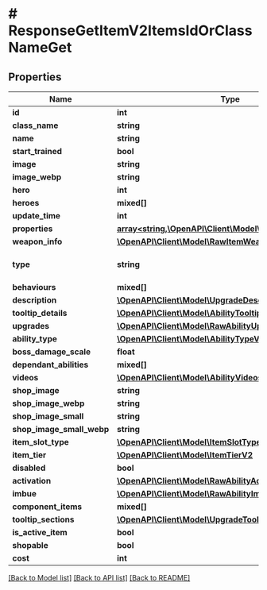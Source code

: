 # # ResponseGetItemV2ItemsIdOrClassNameGet

## Properties

Name | Type | Description | Notes
------------ | ------------- | ------------- | -------------
**id** | **int** |  |
**class_name** | **string** |  |
**name** | **string** |  |
**start_trained** | **bool** |  | [optional]
**image** | **string** |  | [optional]
**image_webp** | **string** |  | [optional]
**hero** | **int** |  | [optional]
**heroes** | **mixed[]** |  | [optional]
**update_time** | **int** |  | [optional]
**properties** | [**array<string,\OpenAPI\Client\Model\UpgradePropertyV2>**](UpgradePropertyV2.md) |  | [optional]
**weapon_info** | [**\OpenAPI\Client\Model\RawItemWeaponInfoV2**](RawItemWeaponInfoV2.md) |  | [optional]
**type** | **string** |  | [optional] [default to 'upgrade']
**behaviours** | **mixed[]** |  | [optional]
**description** | [**\OpenAPI\Client\Model\UpgradeDescriptionV2**](UpgradeDescriptionV2.md) |  |
**tooltip_details** | [**\OpenAPI\Client\Model\AbilityTooltipDetailsV2**](AbilityTooltipDetailsV2.md) |  | [optional]
**upgrades** | [**\OpenAPI\Client\Model\RawAbilityUpgradeV2[]**](RawAbilityUpgradeV2.md) |  | [optional]
**ability_type** | [**\OpenAPI\Client\Model\AbilityTypeV2**](AbilityTypeV2.md) |  | [optional]
**boss_damage_scale** | **float** |  | [optional]
**dependant_abilities** | **mixed[]** |  | [optional]
**videos** | [**\OpenAPI\Client\Model\AbilityVideosV2**](AbilityVideosV2.md) |  | [optional]
**shop_image** | **string** |  | [optional]
**shop_image_webp** | **string** |  | [optional]
**shop_image_small** | **string** |  | [optional]
**shop_image_small_webp** | **string** |  | [optional]
**item_slot_type** | [**\OpenAPI\Client\Model\ItemSlotTypeV2**](ItemSlotTypeV2.md) |  |
**item_tier** | [**\OpenAPI\Client\Model\ItemTierV2**](ItemTierV2.md) |  |
**disabled** | **bool** |  | [optional]
**activation** | [**\OpenAPI\Client\Model\RawAbilityActivationV2**](RawAbilityActivationV2.md) |  |
**imbue** | [**\OpenAPI\Client\Model\RawAbilityImbueV2**](RawAbilityImbueV2.md) |  | [optional]
**component_items** | **mixed[]** |  | [optional]
**tooltip_sections** | [**\OpenAPI\Client\Model\UpgradeTooltipSectionV2[]**](UpgradeTooltipSectionV2.md) |  | [optional]
**is_active_item** | **bool** |  | [readonly]
**shopable** | **bool** |  | [readonly]
**cost** | **int** |  |

[[Back to Model list]](../../README.md#models) [[Back to API list]](../../README.md#endpoints) [[Back to README]](../../README.md)
